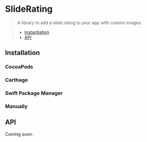 # SlideRating

> A library to add a slide rating to your app with custom images.

> - [Instantiation](#instantiation)
> - [API](#api)

## Installation


### CocoaPods


### Carthage


### Swift Package Manager


### Manually



## API

Coming soon.